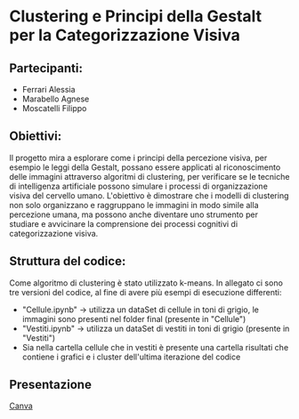 # Clustering e Principi della Gestalt per la Categorizzazione Visiva

## Partecipanti:

- Ferrari Alessia
- Marabello Agnese
- Moscatelli Filippo

## Obiettivi:

Il progetto mira a esplorare come i principi della percezione visiva, per esempio le leggi della Gestalt, possano essere applicati al riconoscimento delle immagini attraverso algoritmi di clustering, per verificare se le tecniche di intelligenza artificiale possono simulare i processi di organizzazione visiva del cervello umano. L'obiettivo è dimostrare che i modelli di clustering non solo organizzano e raggruppano le immagini in modo simile alla percezione umana, ma possono anche diventare uno strumento per studiare e avvicinare la comprensione dei processi cognitivi di categorizzazione visiva.

## Struttura del codice:

Come algoritmo di clustering è stato utilizzato k-means. In allegato ci sono tre versioni del codice, al fine di avere più esempi di esecuzione differenti:

- "Cellule.ipynb" -> utilizza un dataSet di cellule in toni di grigio, le immagini sono presenti nel folder final (presente in "Cellule")
- "Vestiti.ipynb" -> utilizza un dataSet di vestiti in toni di grigio (presente in "Vestiti")
- Sia nella cartella cellule che in vestiti è presente una cartella risultati che contiene i grafici e i cluster dell'ultima iterazione del codice

## Presentazione

[Canva](https://trail.canva.com/CL0/https:%2F%2Fwww.canva.com%2Fdesign%2FDAGW1JlAZjs%2Fshare%3Finvite=F-3cr23tophQcdPfkxN5Zg%26utm_campaign=designshare%26utm_medium=email%26utm_source=shareButton/2/010001933f3bfa81-53139258-608e-45f9-9060-f2666221fc72-000000/5bCzNMy7_IcOr1T2rZvlEsoSP3WJ7UUcdZjZofHPFA0=379)
